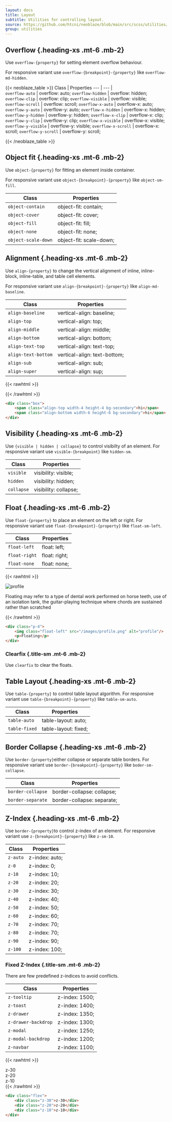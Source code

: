 ```yaml
---
layout: docs
title: Layout
subtitle: Utilities for controlling layout.
source: https://github.com/htcni/neoblaze/blob/main/src/scss/utilities/_layout.scss
group: utilities
---
```


## Overflow {.heading-xs .mt-6 .mb-2}

Use `overflow-{property}` for setting element overflow behaviour.

For responsive variant use `overflow-{breakpoint}-{property}` like `overflow-md-hidden`.

{{< neoblaze_table >}}
Class | Properties 
--- | --- |  
`overflow-auto`      | overflow: auto;
`overflow-hidden`    | overflow: hidden; 
`overflow-clip`      | overflow: clip; 
`overflow-visible`   | overflow: visible; 
`overflow-scroll`    | overflow: scroll; 
`overflow-x-auto`    | overflow-x: auto;
`overflow-y-auto`    | overflow-y: auto;
`overflow-x-hidden`  | overflow-x: hidden; 
`overflow-y-hidden`  | overflow-y: hidden; 
`overflow-x-clip`    | overflow-x: clip; 
`overflow-y-clip`    | overflow-y: clip; 
`overflow-x-visible` | overflow-x: visible; 
`overflow-y-visible` | overflow-y: visible; 
`overflow-x-scroll`  | overflow-x: scroll; 
`overflow-y-scroll`  | overflow-y: scroll; 

{{< /neoblaze_table >}}


## Object fit {.heading-xs .mt-6 .mb-2}

Use `object-{property}` for fitting an element inside container.

For responsive variant use `object-{breakpoint}-{property}` like `object-sm-fill`.

Class | Properties 
--- | --- |  
`object-contain`    | object-fit: contain;
`object-cover`      | object-fit: cover; 
`object-fill`       | object-fit: fill; 
`object-none`       | object-fit: none; 
`object-scale-down` | object-fit: scale-down;  


## Alignment {.heading-xs .mt-6 .mb-2}

Use `align-{property}` to change the vertical alignment of inline, inline-block, inline-table, and table cell elements.

For responsive variant use `align-{breakpoint}-{property}` like `align-md-baseline`.

Class | Properties 
--- | --- |  
`align-baseline`    | vertical-align: baseline;
`align-top`         | vertical-align: top; 
`align-middle`      | vertical-align: middle; 
`align-bottom`      | vertical-align: bottom; 
`align-text-top`    | vertical-align: text-top;  
`align-text-bottom` | vertical-align: text-bottom;  
`align-sub`         | vertical-align: sub;  
`align-super`       | vertical-align: sup;  

{{< rawhtml >}}
<div class="p-4 mt-8">
	<div class="box">
		<span class="align-top width-4 height-4 bg-secondary"></span>
		<span class="align-bottom width-6 height-6 bg-secondary"></span>
	</div>
</div>
{{< /rawhtml >}}

``` html
<div class="box">
	<span class="align-top width-4 height-4 bg-secondary">hi</span>
	<span class="align-bottom width-6 height-6 bg-secondary">hi</span>
</div>
``` 


## Visibility {.heading-xs .mt-6 .mb-2}

Use `{visible | hidden | collapse}` to control visibilty of an element.
For responsive variant use `visible-{breakpoint}` like `hidden-sm`.

Class | Properties 
--- | --- |  
`visible`  | visibility: visible;
`hidden`   | visibility: hidden; 
`collapse` | visibility: collapse; 


## Float {.heading-xs .mt-6 .mb-2}

Use `float-{property}` to place an element on the left or right.
For responsive variant use `float-{breakpoint}-{property}` like `float-sm-left`.

Class | Properties 
--- | --- |  
`float-left`  | float: left;
`float-right` | float: right; 
`float-none`  | float: none; 

{{< rawhtml >}}
<div class="p-4 box mt-8 max-width-line">
	<img class="avatar avatar-xl float-left" src="/images/profile.png" alt="profile"/>
	<p class="mb-0">Floating may refer to a type of dental work performed on horse teeth, use of an isolation tank, the guitar-playing technique where chords are sustained rather than scratched</p>
</div>
{{< /rawhtml >}}

``` html
<div class="p-4">
	<img class="float-left" src="/images/profile.png" alt="profile"/>
	<p>Floating</p>
</div>
``` 

### Clearfix {.title-sm .mt-6 .mb-2}

Use `clearfix` to clear the floats.


## Table Layout {.heading-xs .mt-6 .mb-2}

Use `table-{property}` to control table layout algorithm.
For responsive variant use `table-{breakpoint}-{property}` like `table-sm-auto`.

Class | Properties 
--- | --- |  
`table-auto`  | table-layout: auto;
`table-fixed`  | table-layout: fixed;


## Border Collapse {.heading-xs .mt-6 .mb-2}

Use `border-{property}`either collapse or separate table borders.
For responsive variant use `border-{breakpoint}-{property}` like `boder-sm-collapse`.

Class | Properties 
--- | --- |  
`border-collapse`  | border-collapse: collapse;
`border-separate` | border-collapse: separate;

## Z-Index {.heading-xs .mt-6 .mb-2}

Use `border-{property}`to control z-index of an element.
For responsive variant use `z-{breakpoint}-{property}` like `z-sm-10`.

Class | Properties 
--- | --- |  
`z-auto`  | z-index: auto;
`z-0`     | z-index: 0; 
`z-10`    | z-index: 10; 
`z-20`    | z-index: 20; 
`z-30`    | z-index: 30; 
`z-40`    | z-index: 40; 
`z-50`    | z-index: 50; 
`z-60`    | z-index: 60; 
`z-70`    | z-index: 70; 
`z-80`    | z-index: 70; 
`z-90`    | z-index: 90; 
`z-100`    | z-index: 100; 

### Fixed Z-Index {.title-sm .mt-6 .mb-2}
There are few predefined z-indices to avoid conflicts.

Class | Properties 
--- | --- |  
`z-tooltip`        | z-index: 1500;
`z-toast`          | z-index: 1400; 
`z-drawer`         | z-index: 1350; 
`z-drawer-backdrop`| z-index: 1300; 
`z-modal`          | z-index: 1250; 
`z-modal-backdrop` | z-index: 1200; 
`z-navbar`         | z-index: 1100; 


{{< rawhtml >}}
<div class="d-flex flex-justify-center mt-8 bg-slate--xlight p-4">
	<div class="width-4 height-4 -ml-2 bg-secondary border-2 z-30 rounded bd-white d-flex flex-items-center flex-justify-center fg-white">z-30</div>
	<div class="width-4 height-4 -ml-2 bg-secondary border-2 z-20 rounded bd-white rounded bd-white d-flex flex-items-center flex-justify-center fg-white">z-20</div>
	<div class="width-4 height-4 -ml-2 bg-secondary border-2 z-10 rounded bd-white rounded bd-white d-flex flex-items-center flex-justify-center fg-white">z-10</div>
</div>
{{< /rawhtml >}}

``` html
<div class="flex">
	<div class="z-30">z-30</div>
	<div class="z-20">z-20</div>
	<div class="z-10">z-10</div>
</div>
``` 